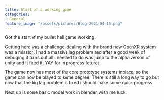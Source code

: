 ```yaml
---
title: Start of a working game
categories:
- General
feature_image: "/assets/pictures/Blog-2021-04-15.png"
---
```


Got the start of my bullet hell game working.

Getting here was a challenge, dealing with the brand new OpenXR system was a mission. I had a massive lag problem and after a good week of debuging it turns out all i needed to do was jump to the alpha verson of unity and it fixed it. YAY for in progress fetures.

The game now has most of the core prototype systems inplace, so the game can now be played to some degree. There is still a long way to go but now that the big lag problem is fixed i should make some quick progress.

Next up is some basic model work in blender, wish me luck.

